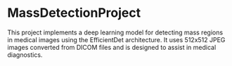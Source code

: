 # MassDetectionProject
This project implements a deep learning model for detecting mass regions in medical images using the EfficientDet architecture. It uses 512x512 JPEG images converted from DICOM files and is designed to assist in medical diagnostics.
